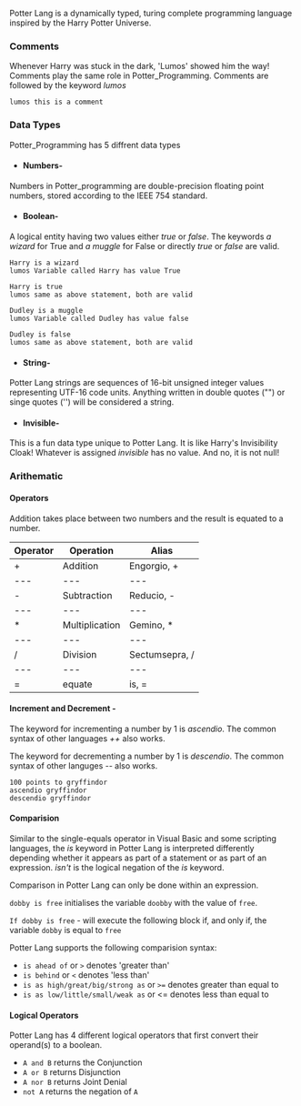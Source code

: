 Potter Lang is a dynamically typed, turing complete programming language inspired by the Harry Potter Universe.


### Comments

Whenever Harry was stuck in the dark, 'Lumos' showed him the way! Comments play the same role in Potter_Programming. Comments are followed by the keyword _lumos_

`lumos this is a comment`

### Data Types

Potter_Programming has 5 diffrent data types
* #### Numbers-
Numbers in Potter_programming are double-precision floating point numbers, stored according to the IEEE 754 standard.
* #### Boolean-
A logical entity having two values either _true_ or _false_. The keywords _a wizard_ for True and _a muggle_ for False or directly _true_ or _false_ are valid.

`Harry is a wizard` <br> `lumos Variable called Harry has value True`

`Harry is true`        <br>     `lumos same as above statement, both are valid`

`Dudley is a muggle` <br>        `lumos Variable called Dudley has value false`

`Dudley is false` <br>          `lumos same as above statement, both are valid`

* #### String-
Potter Lang strings are sequences of 16-bit unsigned integer values representing UTF-16 code units. Anything written in double quotes ("") or singe quotes ('') will be considered a string.

* #### Invisible-
This is a fun data type unique to Potter Lang. It is like Harry's Invisibility Cloak! Whatever is assigned _invisible_ has no value. And no, it is not null!

### Arithematic

#### Operators
Addition takes place between two numbers and the result is equated to a number.

| Operator | Operation | Alias |
| --- | ---| ---|
| + | Addition | Engorgio, +|
| --- | ---| ---|
| - | Subtraction | Reducio, -|
| --- | ---| ---|
| * | Multiplication | Gemino, *|
| --- | ---| ---|
| / | Division | Sectumsepra, /|
| --- | ---| ---|
| = | equate | is, =|

#### Increment and Decrement -
The keyword for incrementing a number by 1 is _ascendio_. The common syntax of other languages _++_ also works.

The keyword for decrementing a number by 1 is _descendio_. The common syntax of other languges _--_ also works.

`100 points to gryffindor` <br> `ascendio gryffindor` <br> `descendio gryffindor`

#### Comparision
Similar to the single-equals operator in Visual Basic and some scripting languages, the _is_ keyword in Potter Lang is interpreted differently depending whether it appears as part of a statement or as part of an expression. _isn't_ is the logical negation of the _is_ keyword.

Comparison in Potter Lang can only be done within an expression.

`dobby is free` initialises the variable `doobby` with the value  of `free`.

`If dobby is free` - will execute the following block if, and only if, the variable `dobby` is equal to `free`

Potter Lang supports the following comparision syntax:

* `is ahead of` or `>` denotes 'greater than'
* `is behind` or `<` denotes 'less than'
* `is as high/great/big/strong as` or `>=` denotes greater than equal to
* `is as low/little/small/weak as` or <= denotes less than equal to

#### Logical Operators
Potter Lang has 4 different logical operators that first convert their operand(s) to a boolean.

* `A and B` returns the Conjunction
* `A or B` returns Disjunction
* `A nor B` returns Joint Denial
* `not A` returns the negation of `A`
